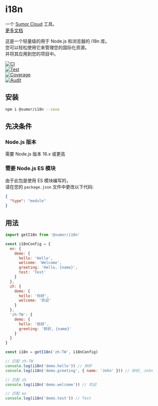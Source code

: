 # i18n

一个 [Sumor Cloud](https://sumor.cloud) 工具。  
[更多文档](https://sumor.cloud)

这是一个轻量级的用于 Node.js 和浏览器的 i18n 库。  
您可以轻松使用它来管理您的国际化资源。  
并将其应用到您的项目中。

[![CI](https://github.com/sumor-cloud/i18n/actions/workflows/ci.yml/badge.svg)](https://github.com/sumor-cloud/i18n/actions/workflows/ci.yml)  
[![Test](https://github.com/sumor-cloud/i18n/actions/workflows/ut.yml/badge.svg)](https://github.com/sumor-cloud/i18n/actions/workflows/ut.yml)  
[![Coverage](https://github.com/sumor-cloud/i18n/actions/workflows/coverage.yml/badge.svg)](https://github.com/sumor-cloud/i18n/actions/workflows/coverage.yml)  
[![Audit](https://github.com/sumor-cloud/i18n/actions/workflows/audit.yml/badge.svg)](https://github.com/sumor-cloud/i18n/actions/workflows/audit.yml)

## 安装

```bash
npm i @sumor/i18n --save
```

## 先决条件

### Node.js 版本

需要 Node.js 版本 16.x 或更高

### 需要 Node.js ES 模块

由于此包是使用 ES 模块编写的，  
请在您的 `package.json` 文件中更改以下代码:

```json
{
  "type": "module"
}
```

## 用法

```javascript
import getI18n from '@sumor/i18n'

const i18nConfig = {
  en: {
    demo: {
      hello: 'Hello',
      welcome: 'Welcome',
      greeting: 'Hello, {name}',
      test: 'Test'
    }
  },
  zh: {
    demo: {
      hello: '你好',
      welcome: '欢迎'
    }
  },
  'zh-TW': {
    demo: {
      hello: '妳好',
      greeting: '妳好, {name}'
    }
  }
}

const i18n = getI18n('zh-TW', i18nConfig)

// 匹配 zh-TW
console.log(i18n('demo.hello')) // 妳好
console.log(i18n('demo.greeting', { name: 'John' })) // 妳好, John

// 匹配 zh
console.log(i18n('demo.welcome')) // 欢迎

// 匹配 en
console.log(i18n('demo.test')) // Test
```

